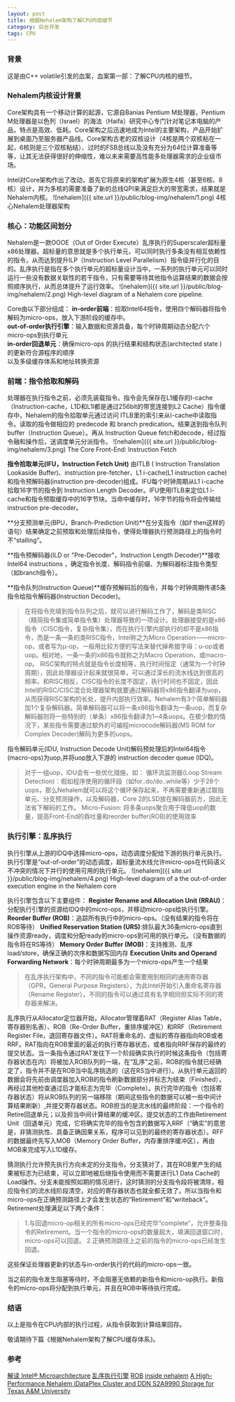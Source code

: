 ```yaml
---
layout: post
title: 根据Nehalem架构了解CPU内部细节
category: 后台开发
tags: CPU
---
```

### 背景
这是由C++ volatile引发的血案，血案第一部：了解CPU内核的细节。

### Nehalem内核设计背景
Core架构具有一个移动计算的起源，它源自Banias Pentium M处理器，Pentium M处理器是以色列（Israel）的海法（Haifa）研究中心专门针对笔记本电脑的产品，特点是高效、低耗。Core架构之后迅速地成为Intel的主要架构，产品开始扩展到桌面乃至服务器产品线。Core架构古老的双核设计（4核是两个双核粘在一起，6核则是三个双核粘结）、过时的FSB总线以及没有充分为64位计算准备等等，让其无法获得很好的伸缩性，难以未来需要高性能多处理器需求的企业级市场。

Intel对Core架构作出了改动，首先它将原来的架构扩展为原生4核（甚至6核、8核）设计，并为多核的需要准备了新的总线QPI来满足巨大的带宽需求，结果就是Nehalem内核。
![nehalem]({{ site.url }}/public/blog-img/nehalem/1.png)
4核心Nehalem处理器架构

### 核心：功能区间划分
Nehalem是一款OOOE（Out of Order Execute）乱序执行的Superscaler超标量x86处理器。超标量的意思就是多个执行单元，可以同时执行多条没有相互依赖性的指令，从而达到提升ILP（Instruction Level Parallelism）指令级并行化的目的。乱序执行是指在多个执行单元的超标量设计当中，一系列的执行单元可以同时运行一些没有数据关联性的若干指令，只有需要等待其他指令运算结果的数据会按照顺序执行，从而总体提升了运行效率。
![nehalem]({{ site.url }}/public/blog-img/nehalem/2.png)
High-level diagram of a Nehalem core pipeline.

Core由以下部分组成：
**in-order前端**：拾取Intel64指令，使用四个解码器将指令解码为micro-ops，放入下游阶段的缓存中。   
**out-of-order执行引擎**：输入数据和资源具备，每个时钟周期动态分配六个micro-ops到执行单元    
**in-order回退单元**：确保micro-ops 的执行结果和结构状态(architected state )的更新符合源程序的顺序    
以及多级缓存体系和地址转换资源

### 前端：指令拾取和解码
处理器在执行指令之前，必须先装载指令。指令会先保存在L1缓存的I-cache（Instruction-cache，L1D和L1I都是通过256bit的带宽连接到L2 Cache）指令缓存中，Nehalem的指令拾取单元通过访问 ITLB里的索引来从I-cache中读取指令。读取的指令做相应的 predecode 和 branch predication。结果送到指令队列 buffer（Instruction Queue）。再从 Instruction Queue fetch和decode，经过指令融和操作后，送调度单元分派指令。
![nehalem]({{ site.url }}/public/blog-img/nehalem/3.png)
The Core Front-End: Instruction Fetch

**指令拾取单元(IFU，Instruction Fetch Unit)** 由ITLB ( Instruction Translation Lookaside Buffer)、instruction pre-fetcher、L1 i-cache(L1 instruction cache)和指令预解码器(instruction pre-decoder)组成。IFU每个时钟周期从L1 i-cache拾取16字节的指令到 Instruction Length Decoder。IFU使用ITLB来定位L1 i-cache和指令预取缓存中的16字节块。当命中缓存时，16字节的指令将会传输给instruction pre-decoder。

**分支预测单元(BPU，Branch-Prediction Unit)**在分支指令（如if then这样的语句）结果确定之前预取和处理后续指令，使得处理器执行预测路径上的指令时不“stalling”。 

**指令预解码器(ILD or "Pre-Decoder"，Instruction Length Decoder)**接收Intel64 instructions ，确定指令长度、解码指令前缀、为解码器标注指令类型（如branch指令）。

**指令队列(Instruction Queue)**缓存预解码后的指令，并每个时钟周期传递5条指令给指令解码器(Instruction Decoder)。


> 在将指令充填到指令队列之后，就可以进行解码工作了，解码是类RISC（精简指令集或简单指令集）处理器导致的一项设计。处理器接受的是x86指令（CISC指令，复杂指令集），而在执行引擎内部执行的却不是x86指令，而是一条一条的类RISC指令，Intel称之为Micro Operation——micro-op，或者写为µ-op，一般用比较方便的写法来替代掉希腊字母：u-op或者uop。相对地，一条一条的x86指令就称之为Macro Operation，或macro-op。
> RISC架构的特点就是指令长度相等，执行时间恒定（通常为一个时钟周期），因此处理器设计起来就很简单，可以通过深长的流水线达到很高的频率。和RISC相反，CISC指令的长度不固定，执行时间也不固定，因此Intel的RISC/CISC混合处理器架构就要通过解码器将x86指令翻译为uop，从而获得RISC架构的长处，提升内部执行效率。Nehalem有3个简单解码器加1个复杂解码器。简单解码器可以将一条x86指令翻译为一条uop，而复杂解码器则将一些特别的（单条）x86指令翻译为1~4条uops。在极少数的情况下，某些指令需要通过额外的可编程microcode解码器(MS ROM for Complex Decoder)解码为更多的uops。

指令解码单元(IDU, Instruction Decode Unit)解码预处理后的Intel64指令(macro-ops)为uop,并将uop放入下游的 instruction decoder queue (IDQ)。

> 对于一组uop，IDU会有一些优化措施，如：
循环流监测器(Loop Stream Detection)：假如程序使用的循环段（如for..do/do..while等）少于28个uops，那么Nehalem就可以将这个循环保存起来，不再需要重新通过取指单元、分支预测操作，以及解码器，Core 2的LSD放在解码器前方，因此无法省下解码的工作。
Micro-Fusion: 将多条uops聚合用于降低uop的数量，提高Front-End的吞吐量和reorder buffer(ROB)的使用效率

### 执行引擎：乱序执行
执行引擎从上游的IDQ中选择micro-ops，动态调度分配给下游的执行单元执行。执行引擎是“out-of-order”的动态调度，超标量流水线允许micro-ops在代码语义不冲突的情况下并行的使用可用的执行单元。
![nehalem]({{ site.url }}/public/blog-img/nehalem/4.png)
High-level diagram of a the out-of-order execution engine in the Nehalem core

执行引擎包含以下主要组件：
**Register Rename and Allocation Unit (RRAU)**：分配执行引擎的资源给IDQ中的micro-ops，并移动micro-ops给执行引擎。
**Reorder Buffer (ROB)**：追踪所有执行中的micro-ops。（没有结果的指令将在ROB等待）
**Unified Reservation Station (URS)**:排队最大36条micro-ops直到操作资源ready，调度和分配ready的micro-ops到可用的执行单元。（没有数据的指令将在RS等待）
**Memory Order Buffer (MOB)**：支持推测、乱序load/store，确保正确的次序和数据写回内存
**Execution Units and Operand Forwarding Network**：每个时钟周期最多为一个micro-ops产生一个结果

> 在乱序执行架构中，不同的指令可能都会需要用到相同的通用寄存器（GPR，General Purpose Registers），为此Intel开始引入重命名寄存器（Rename Register），不同的指令可以通过具有名字相同但实际不同的寄存器来解决。

乱序执行从Allocator定位器开始，Allocator管理着RAT（Register Alias Table，寄存器别名表）、ROB（Re-Order Buffer，重排序缓冲区）和RRF（Retirement Register File，退回寄存器文件）。RAT将重命名的、虚拟的寄存器指向ROB或者RRF。RAT指向在ROB里面的最近的执行寄存器状态，或者指向RRF保存的最终的提交状态。当一条指令通过RAT发往下一个阶段确实执行的时候这条指令（包括寄存器状态在内）将被加入ROB队列的一端，在“乱序”之前，ROB的指令就已经确定了，指令并不是在ROB当中乱序挑选的（这在RS当中进行）。从执行单元返回的数据会将先前由调度器加入ROB的指令刷新数据部分并标志为结束（Finished），再经过其他检查通过后才能标志为完毕（Complete）。执行完毕的指令（包括寄存器状态）将从ROB队列的另一端移除（期间这些指令的数据可以被一些中间计算结果刷新）,并提交寄存器状态。ROB担当的是流水线的最终阶段：一个指令的Retire回退单元；以及担当中间计算结果的缓冲区。提交状态的工作由Retirement Unit（回退单元）完成，它将确实完毕的指令包含的数据写入RRF（“确实”的意思是，非猜测执性、具备正确因果关系，程序可以见到的最终的寄存器状态）。RFF的数据最终先写入MOB（Memory Order Buffer，内存重排序缓冲区），再由MOB来完成写入L1D缓存。

猜测执行允许预先执行方向未定的分支指令。分支猜对了，其在ROB里产生的结果被标志为已结束，可以立即地被后继指令使用而不需要进行L1 Data Cache的Load操作。分支未能按照如期的情况进行，这时猜测的分支指令段将被清除，相应指令们的流水线阶段清空，对应的寄存器状态也就全都无效了。所以当指令和micro-ops在正确预测路径上才会发生状态的“Retirement”和“writeback”。Retirement处理满足以下两个条件：

> 1.与回退micro-op相关的所有micro-ops已经完毕”complete”，允许整条指令的Retirement。当一个指令的micro-ops的数量超大，填满回退窗口时，micro-ops可以回退。
> 2.正确预测路径上之前的指令的micro-ops已经发生回退。

这些保证处理器更新的状态与in-order执行的代码的micro-ops一致。

当之前的指令发生阻塞等待时，不会阻塞无依赖的新指令和micro-op执行。新指令的micro-ops将分配到执行单元，并且在ROB中等待执行完成。

### 结语
以上是指令在CPU内部的执行过程，从指令获取到计算结果回存。

敬请期待下篇《根据Nehalem架构了解CPU缓存体系》。

### 参考
[解读 Intel® Microarchitecture](http://www.mouseos.com/arch/intel_microarchitecture.html)
[乱序执行引擎](http://ocw.mit.edu/courses/electrical-engineering-and-computer-science/6-823-computer-system-architecture-fall-2005/lecture-notes/l12_ooo_pipes.pdf)
[ROB](https://courses.cs.washington.edu/courses/csep548/06au/lectures/reorderBuf.pdf)
[inside nehalem](http://www.realworldtech.com/nehalem)
[A High-Performance Nehalem iDataPlex Cluster and DDN S2A9990 Storage for Texas A&M University](http://sc.tamu.edu/systems/eos/)




